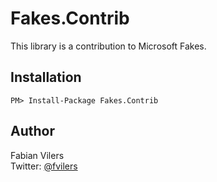 Fakes.Contrib
=============
This library is a contribution to Microsoft Fakes.

Installation
------------
```
PM> Install-Package Fakes.Contrib
```

Author
------
Fabian Vilers  
Twitter: [@fvilers](http://www.twitter.com/fvilers)
